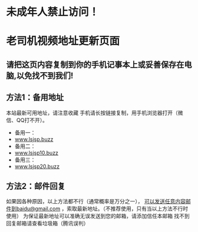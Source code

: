 未成年人禁止访问！
==================
老司机视频地址更新页面
======================
请把这页内容复制到你的手机记事本上或妥善保存在电脑,以免找不到我们!
-------------------------
方法1：备用地址
-------------------------
本站最新可用地址，请注意收藏
手机请长按链接复制，用手机浏览器打开（微信、QQ打不开）。

* 备用一：
* www.lsjsp.buzz
* 备用二：
* www.lsjsp10.buzz
* 备用三：
* www.lsjsp20.buzz

方法2：邮件回复
---------------
如果因各种原因，以上方法都不行（通常概率是万分之一），
可以发送任意内容邮件到baidu@gmail.com
，索取最新地址。（不推荐使用，只有当以上方法不行时使用）
为保证最新地址可以准确无误发送到您的邮箱，请添加信任本邮箱
找不到回复邮箱请查看垃圾箱（腾讯误判）


